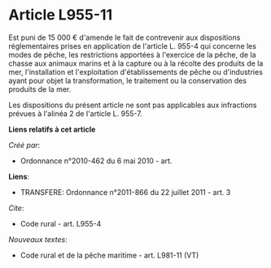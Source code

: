 # Article L955-11

Est puni de 15 000 € d'amende le fait de contrevenir aux dispositions réglementaires prises en application de l'article L.
955-4 qui concerne les modes de pêche, les restrictions apportées à l'exercice de la pêche, de la chasse aux animaux marins
et à la capture ou à la récolte des produits de la mer, l'installation et l'exploitation d'établissements de pêche ou
d'industries ayant pour objet la transformation, le traitement ou la conservation des produits de la mer. 

Les dispositions du présent article ne sont pas applicables aux infractions prévues à l'alinéa 2 de l'article L. 955-7.

**Liens relatifs à cet article**

_Créé par_:

  - Ordonnance n°2010-462 du 6 mai 2010 - art.

**Liens**:

  - TRANSFERE: Ordonnance n°2011-866 du 22 juillet 2011 - art. 3

_Cite_:

  - Code rural - art. L955-4

_Nouveaux textes_:

  - Code rural et de la pêche maritime - art. L981-11 (VT)

